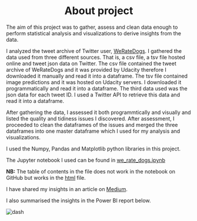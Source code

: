 <div align="center">
  <h1>About project</h1>
</div>

The aim of this project was to gather, assess and clean data enough to perform statistical analysis and visualizations to derive insights from the data.

I analyzed the tweet archive of Twitter user, [WeRateDogs](https://twitter.com/dog_rates). I gathered the data used from three different sources. That is, a csv file, a tsv file hosted online and tweet json data on Twitter. 
The csv file contained the tweet archive of WeRateDogs and it was provided by Udacity therefore I downloaded it manually and read it into a dataframe. The tsv file contained image predictions and it was hosted on Udacity servers. I downloaded it programmatically and read it into a dataframe. The third data used was the json data for each tweet ID. I used a Twitter API to retrieve this data and read it into a dataframe.

After gathering the data, I assessed it both programmtically and visually and listed the quality and tidiness issues I discovered. After assessment, I proceeded to clean the dataframes of the issues and merged the three dataframes into one master dataframe which I used for my analysis and visualizations.

I used the Numpy, Pandas and Matplotlib python libraries in this project.

The Jupyter notebook I used can be found in [we_rate_dogs.ipynb](https://github.com/Outis09/Data-Wrangling-and-Analysis/blob/main/we_rate_dogs.ipynb)

**NB:** The table of contents in the file does not work in the notebook on GitHub but works in the [html](https://htmlpreview.github.io/?https://github.com/Outis09/Data-Wrangling-and-Analysis/blob/main/we_rate_dogs.html) file.

I have shared my insights in an article on [Medium](https://medium.com/@ayersamuel07/data-wrangling-and-analysis-insights-from-weratedogs-twitter-archive-28bc9d3862c9).

I also summarised the insights in the Power BI report below.


![dash](https://user-images.githubusercontent.com/104911707/190913728-fc9c31b9-f9f1-4cda-8c9d-00033658e3f4.png)
